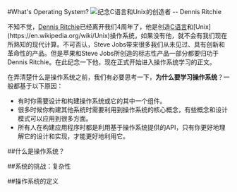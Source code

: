 #What's Operating System?
![纪念C语言和Unix的创造者 -- Dennis Ritchie](https://raw.githubusercontent.com/samlaudev/Learning-Operating-Systems/master/Blogs/2015-10-12/Dennis-Ritchie.jpg)

不知不觉，[Dennis Ritchie](https://en.wikipedia.org/wiki/Dennis_Ritchie)已经离开我们4周年了，他是创造[C语言](https://en.wikipedia.org/wiki/C_(programming_language))和[Unix](https://en.wikipedia.org/wiki/Unix)操作系统，如果没有他，就不会有我们现在所熟知的现代计算。不可否认，Steve Jobs带来很多我们从未见过、具有创新和革命性的产品。但是苹果和Steve Jobs所创造的标志性产品一部分都要归功于Dennis Ritchie。在此纪念一下他，现在正式开始进入操作系统学习的正文。


在弄清楚什么是操作系统之前，我们有必要思考一下，**为什么要学习操作系统**？一般都基于以下原因：

* 有时你需要设计和构建操作系统或它的其中一个组件。
* 很多时候你构建其他系统时需要利用到操作系统的核心概念，有些概念和设计模式可以应用到很多方面。
* 所有人在构建应用程序时都是利用基于操作系统提供的API，只有你更好地理解它的设计和实现，才能更好地利用它。


##什么是操作系统？

##系统的挑战：复杂性

##操作系统的定义